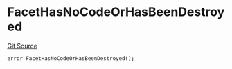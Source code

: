 # FacetHasNoCodeOrHasBeenDestroyed
[Git Source](https://github.com/thrackle-io/tron/blob/4b8e6b6f1f58764b58a041110acc182dd905d211/src/protocol/economic/ruleProcessor/RuleProcessorDiamond.sol)


```solidity
error FacetHasNoCodeOrHasBeenDestroyed();
```

